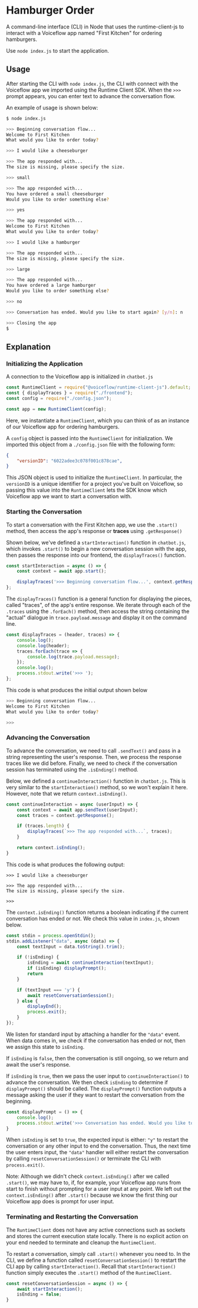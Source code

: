 # Hamburger Order
A command-line interface (CLI) in Node that uses the runtime-client-js to interact with a Voiceflow app named "First Kitchen" for ordering hamburgers.

Use `node index.js` to start the application.

## Usage

After starting the CLI with `node index.js`, the CLI with connect with the Voiceflow app we imported using the Runtime Client SDK. When the `>>>` prompt appears, you can enter text to advance the conversation flow. 

An example of usage is shown below:

```bash
$ node index.js

>>> Beginning conversation flow...
Welcome to First Kitchen
What would you like to order today?

>>> I would like a cheeseburger

>>> The app responded with...
The size is missing, please specify the size.

>>> small

>>> The app responded with...
You have ordered a small cheeseburger 
Would you like to order something else?

>>> yes

>>> The app responded with...
Welcome to First Kitchen
What would you like to order today?

>>> I would like a hamburger

>>> The app responded with...
The size is missing, please specify the size.

>>> large

>>> The app responded with...
You have ordered a large hamburger 
Would you like to order something else?

>>> no

>>> Conversation has ended. Would you like to start again? [y/n]: n

>>> Closing the app
$
```
 

## Explanation

### Initializing the Application

A connection to the Voiceflow app is initialized in `chatbot.js`

```js
const RuntimeClient = require("@voiceflow/runtime-client-js").default;
const { displayTraces } = require("./frontend");
const config = require("./config.json");

const app = new RuntimeClient(config);
```

Here, we instantiate a `RuntimeClient`, which you can think of as an instance of our Voiceflow app for ordering hamburgers.

A `config` object is passed into the `RuntimeClient` for initialization. We imported this object from a `./config.json` file with the following form:

```json
{
    "versionID": "6022adee3c078f001c878cae",
}
```

This JSON object is used to initialize the `RuntimeClient`. In particular, the `versionID` is a unique identifier for a project you've built on Voiceflow, so passing this value into the `RuntimeClient` lets the SDK know which Voiceflow app we want to start a conversation with.

### Starting the Conversation

To start a conversation with the First Kitchen app, we use the `.start()` method, then access the app's response or **traces** using `.getResponse()`

Shown below, we've defined a `startInteraction()` function in `chatbot.js`, which invokes `.start()` to begin a new conversation session with the app, then passes the response into our frontend, the `displayTraces()` function. 

```js
const startInteraction = async () => {
    const context = await app.start();

    displayTraces('>>> Beginning conversation flow...', context.getResponse());
};
```

The `displayTraces()` function is a general function for displaying the pieces, called "traces", of the app's entire response. We iterate through each of the `.traces` using the `.forEach()` method, then access the string containing the "actual" dialogue in `trace.payload.message` and display it on the command line.

```js
const displayTraces = (header, traces) => {
    console.log();
    console.log(header);
    traces.forEach(trace => {
        console.log(trace.payload.message);
    });
    console.log();
    process.stdout.write('>>> ');
};
```

This code is what produces the initial output shown below

```bash
>>> Beginning conversation flow...
Welcome to First Kitchen
What would you like to order today?

>>>
```

### Advancing the Conversation

To advance the conversation, we need to call `.sendText()` and pass in a string representing the user's response. Then, we process the response traces like we did before. Finally, we need to check if the conversation session has terminated using the `.isEnding()` method.

Below, we defined a `continueInteraction()` function in `chatbot.js`. This is very similar to the `startInteraction()` method, so we won't explain it here. However, note that we return `context.isEnding()`.

```js
const continueInteraction = async (userInput) => {
    const context = await app.sendText(userInput);
    const traces = context.getResponse();

    if (traces.length) {
        displayTraces(`>>> The app responded with...`, traces);
    } 

    return context.isEnding();
}
```

This code is what produces the following output:

```
>>> I would like a cheeseburger

>>> The app responded with...
The size is missing, please specify the size.

>>> 
```

The `context.isEnding()` function returns a boolean indicating if the current conversation has ended or not. We check this value in `index.js`, shown below.

```js
const stdin = process.openStdin();
stdin.addListener("data", async (data) => {
    const textInput = data.toString().trim();

    if (!isEnding) {
        isEnding = await continueInteraction(textInput);
        if (isEnding) displayPrompt(); 
        return 
    }

    if (textInput === 'y') {
        await resetConversationSession();
    } else {
        displayEnd();
        process.exit();
    }
});
```

We listen for standard input by attaching a handler for the `"data"` event. When data comes in, we check if the conversation has ended or not, then we assign this state to `isEnding`.

If `isEnding` is `false`, then the conversation is still ongoing, so we return and await the user's response.

If `isEnding` is `true`, then we pass the user input to `continueInteraction()` to advance the conversation. We then check `isEnding` to determine if `displayPrompt()` should be called. The `displayPrompt()` function outputs a message asking the user if they want to restart the conversation from the beginning. 

```js
const displayPrompt = () => {
    console.log();
    process.stdout.write('>>> Conversation has ended. Would you like to start again? [y/n]: ');
}
```

When `isEnding` is set to `true`, the expected input is either: `"y"` to restart the conversation or any other input to end the conversation. Thus, the next time the user enters input, the `"data"` handler will either restart the conversation by calling `resetConversationSession()` or terminate the CLI with `process.exit()`.

Note: Although we didn't check `context.isEnding()` after we called `.start()`, we may have to, if, for example, your Voiceflow app runs from start to finish without prompting for a user input at any point. We left out the `context.isEnding()` after `.start()` because we know the first thing our Voiceflow app does is prompt for user input. 

### Terminating and Restarting the Conversation

The `RuntimeClient` does not have any active connections such as sockets and stores the current execution state locally. There is no explicit action on your end needed to terminate and cleanup the `RuntimeClient`. 

To restart a conversation, simply call `.start()` whenever you need to. In the CLI, we define a function called `resetConversationSession()` to restart the CLI app by calling `startInteraction()`. Recall that `startInteraction()` function simply executes the `.start()` method of the `RuntimeClient`. 

```js
const resetConversationSession = async () => {
    await startInteraction();
    isEnding = false;
}
```
